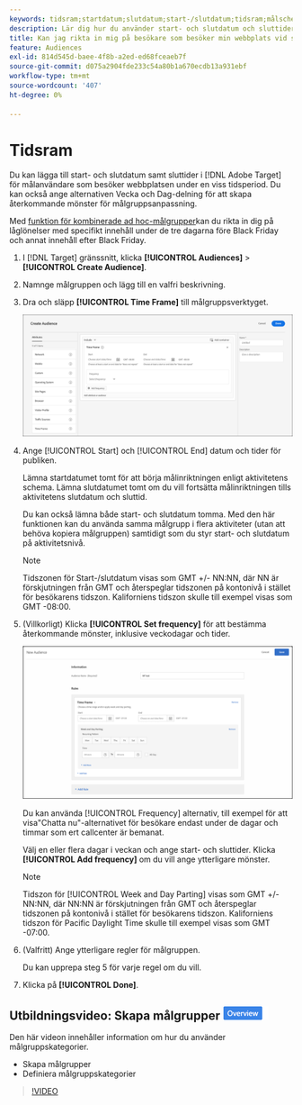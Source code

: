 ```yaml
---
keywords: tidsram;startdatum;slutdatum;start-/slutdatum;tidsram;målschema;veckoavskiljning;dagavskiljning
description: Lär dig hur du använder start- och slutdatum och sluttider för att rikta in dig på användare som besöker webbplatsen under en viss tidsperiod.
title: Kan jag rikta in mig på besökare som besöker min webbplats vid särskilda tillfällen?
feature: Audiences
exl-id: 814d545d-baee-4f8b-a2ed-ed68fceaeb7f
source-git-commit: d075a2904fde233c54a80b1a670ecdb13a931ebf
workflow-type: tm+mt
source-wordcount: '407'
ht-degree: 0%

---
```


# Tidsram

Du kan lägga till start- och slutdatum samt sluttider i [!DNL Adobe Target] för målanvändare som besöker webbplatsen under en viss tidsperiod. Du kan också ange alternativen Vecka och Dag-delning för att skapa återkommande mönster för målgruppsanpassning.

Med [funktion för kombinerade ad hoc-målgrupper](/help/c-target/combining-multiple-audiences.md#concept_A7386F1EA4394BD2AB72399C225981E5)kan du rikta in dig på låglönelser med specifikt innehåll under de tre dagarna före Black Friday och annat innehåll efter Black Friday.

1. I [!DNL Target] gränssnitt, klicka **[!UICONTROL Audiences]** > **[!UICONTROL Create Audience]**.
1. Namnge målgruppen och lägg till en valfri beskrivning.
1. Dra och släpp **[!UICONTROL Time Frame]** till målgruppsverktyget.

   ![](assets/target_timeframe_dialog.png)

1. Ange [!UICONTROL Start] och [!UICONTROL End] datum och tider för publiken.

   Lämna startdatumet tomt för att börja målinriktningen enligt aktivitetens schema. Lämna slutdatumet tomt om du vill fortsätta målinriktningen tills aktivitetens slutdatum och sluttid.

   Du kan också lämna både start- och slutdatum tomma. Med den här funktionen kan du använda samma målgrupp i flera aktiviteter (utan att behöva kopiera målgruppen) samtidigt som du styr start- och slutdatum på aktivitetsnivå.

   >[!NOTE]
   >
   >Tidszonen för Start-/slutdatum visas som GMT +/- NN:NN, där NN är förskjutningen från GMT och återspeglar tidszonen på kontonivå i stället för besökarens tidszon. Kaliforniens tidszon skulle till exempel visas som GMT -08:00.

1. (Villkorligt) Klicka **[!UICONTROL Set frequency]** för att bestämma återkommande mönster, inklusive veckodagar och tider.

   ![Vecka och dagdelning](assets/week_and_day_parting.png)

   Du kan använda [!UICONTROL Frequency] alternativ, till exempel för att visa&quot;Chatta nu&quot;-alternativet för besökare endast under de dagar och timmar som ert callcenter är bemanat.

   Välj en eller flera dagar i veckan och ange start- och sluttider. Klicka **[!UICONTROL Add frequency]** om du vill ange ytterligare mönster.

   >[!NOTE]
   >
   >Tidszon för [!UICONTROL Week and Day Parting] visas som GMT +/- NN:NN, där NN:NN är förskjutningen från GMT och återspeglar tidszonen på kontonivå i stället för besökarens tidszon. Kaliforniens tidszon för Pacific Daylight Time skulle till exempel visas som GMT -07:00.

1. (Valfritt) Ange ytterligare regler för målgruppen.

   Du kan upprepa steg 5 för varje regel om du vill.

1. Klicka på **[!UICONTROL Done]**.

## Utbildningsvideo: Skapa målgrupper ![Märket Översikt](/help/assets/overview.png)

Den här videon innehåller information om hur du använder målgruppskategorier.

* Skapa målgrupper
* Definiera målgruppskategorier

>[!VIDEO](https://video.tv.adobe.com/v/17392)
